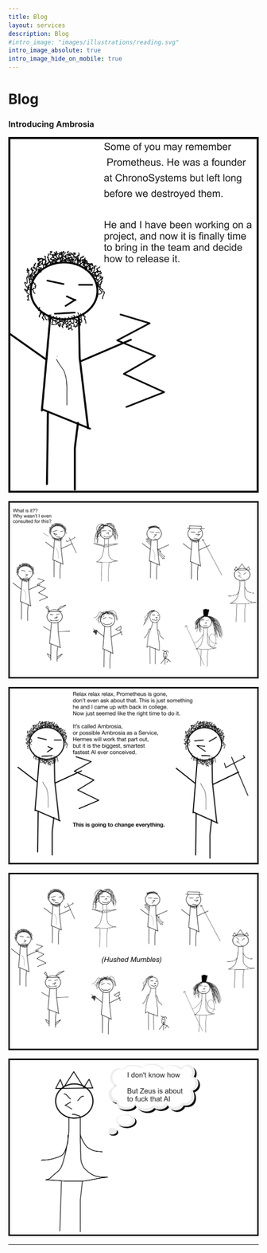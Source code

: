 ```yaml
---
title: Blog
layout: services
description: Blog
#intro_image: "images/illustrations/reading.svg"
intro_image_absolute: true
intro_image_hide_on_mobile: true
---
```


# Blog

### Introducing Ambrosia
<img class = 'comic' src='/assets/cartoon/001/s1b1.jpg'> <br />

<img class = 'comic' src='/assets/cartoon/001/s1b2.jpg'> <br />

<img class = 'comic' src='/assets/cartoon/001/s1b3.jpg'> <br />

<img class = 'comic' src='/assets/cartoon/001/s1b4.jpg'> <br />

<img class = 'comic' src='/assets/cartoon/001//s1b5.jpg'>
<hr>


